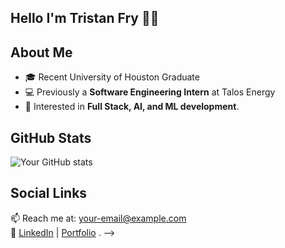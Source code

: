 ## Hello I'm Tristan Fry 👋👋

## About Me
- 🎓 Recent University of Houston Graduate
- 💻 Previously a **Software Engineering Intern** at Talos Energy 
- 🤖 Interested in **Full Stack, AI, and ML development**.

## GitHub Stats
![Your GitHub stats](https://github-readme-stats.vercel.app/api?username=YOUR_GITHUB_USERNAME&show_icons=true&theme=dark)

## Social Links
📫 Reach me at: [your-email@example.com](mailto:your-email@example.com)  
🔗 [LinkedIn](https://linkedin.com/in/YOUR_PROFILE) | [Portfolio](https://yourportfolio.com)
.
-->
